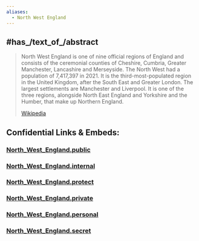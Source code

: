 ```yaml
---
aliases:
  - North West England
---
```


## #has_/text_of_/abstract 


> North West England is one of nine official regions of England and consists of the ceremonial counties of Cheshire, Cumbria, Greater Manchester, Lancashire and Merseyside. The North West had a population of 7,417,397 in 2021. It is the third-most-populated region in the United Kingdom, after the South East and Greater London. The largest settlements are Manchester and Liverpool. It is one of the three regions, alongside North East England and Yorkshire and the Humber, that make up Northern England.
>
> [Wikipedia](https://en.wikipedia.org/wiki/North%20West%20England)




## Confidential Links & Embeds: 

### [North_West_England.public](/_public/\Earth\Continent\Europe\Europe~North\UK\England\Regions~EnglandNorth_West_England.public.md) 

### [North_West_England.internal](/_internal/\Earth\Continent\Europe\Europe~North\UK\England\Regions~EnglandNorth_West_England.internal.md) 

### [North_West_England.protect](/_protect/\Earth\Continent\Europe\Europe~North\UK\England\Regions~EnglandNorth_West_England.protect.md) 

### [North_West_England.private](/_private/\Earth\Continent\Europe\Europe~North\UK\England\Regions~EnglandNorth_West_England.private.md) 

### [North_West_England.personal](/_personal/\Earth\Continent\Europe\Europe~North\UK\England\Regions~EnglandNorth_West_England.personal.md) 

### [North_West_England.secret](/_secret/\Earth\Continent\Europe\Europe~North\UK\England\Regions~EnglandNorth_West_England.secret.md)

